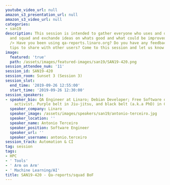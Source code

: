 ```yaml
---
youtube_video_url: null
amazon_s3_presentation_url: null
amazon_s3_video_url: null
categories:
- san19
description: This session is intended to gather everyone who uses and develops qa-reports.linaro.org
  and squad and exchande ideas on whats good and what could be improved.<br /> <br
  /> Have you been using qa-reports.linaro.org? Do you have any feedback? Do you have
  tips to share with other users? Come to this session and let us know.
image:
  featured: 'true'
  path: /assets/images/featured-images/san19/SAN19-420.png
session_attendee_num: '11'
session_id: SAN19-420
session_room: Sunset 3 (Session 3)
session_slot:
  end_time: '2019-09-26 12:55:00'
  start_time: '2019-09-26 12:30:00'
session_speakers:
- speaker_bio: QA Engineer at Linaro; Debian Developer; Free Software developer &
    activist. Purple belt in Jiu-jitsu, and black belt (a.k.a PhD) in Computer Science.
  speaker_company: Linaro
  speaker_image: /assets/images/speakers/san19/antonio-terceiro.jpg
  speaker_location: ''
  speaker_name: Antonio Terceiro
  speaker_position: Software Engineer
  speaker_url: ''
  speaker_username: antonio.terceiro
session_track: Automation & CI
tag: session
tags:
- HPC
- ' Tools'
- ' Arm on Arm'
- ' Machine Learning/AI'
title: SAN19-420 - Qa-reports/squad BoF
---
```

